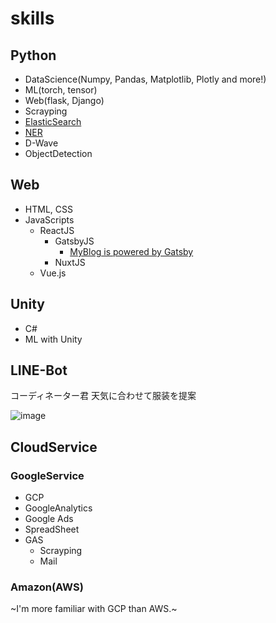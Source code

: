 # skills

## Python
- DataScience(Numpy, Pandas, Matplotlib, Plotly and more!)
- ML(torch, tensor)
- Web(flask, Django)
- Scrayping
- [ElasticSearch](https://github.com/HinataAoki/skills/tree/main/ElasticSearch)
- [NER](https://github.com/HinataAoki/skills/tree/main/NER)
- D-Wave
- ObjectDetection

## Web
- HTML, CSS
- JavaScripts
  - ReactJS
    - GatsbyJS
      - [MyBlog is powered by Gatsby](https://hinablog.netlify.app/)
    - NuxtJS
  - Vue.js

## Unity
- C#
- ML with Unity

## LINE-Bot
コーディネーター君
天気に合わせて服装を提案

![image](https://user-images.githubusercontent.com/52227469/126918701-6a50ad86-524c-47a5-94a5-48db09001c7f.png)


## CloudService
### GoogleService
- GCP
- GoogleAnalytics
- Google Ads
- SpreadSheet
- GAS
  - Scrayping
  - Mail

### Amazon(AWS)
~I'm more familiar with GCP than AWS.~
